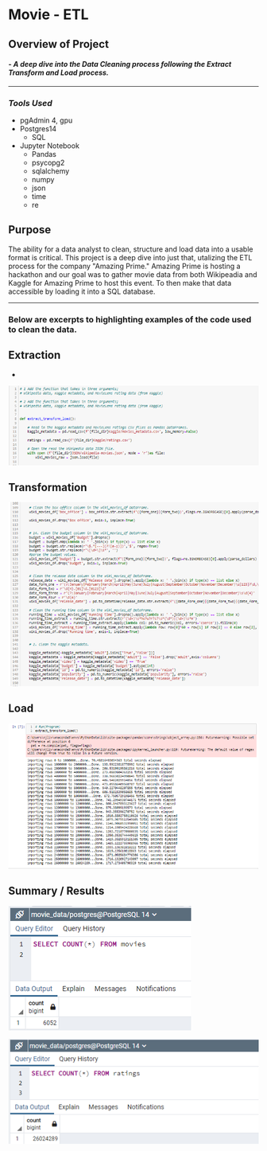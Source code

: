 # Movie - ETL

## Overview of Project

#### - *A deep dive into the Data Cleaning process following the Extract Transform and Load process.* 

---
### *Tools Used*
* pgAdmin 4, gpu
* Postgres14
   -  SQL
* Jupyter Notebook 
    - Pandas
    - psycopg2
    - sqlalchemy
    - numpy
    - json
    - time
    - re


## Purpose
The ability for a data analyst to clean, structure and load data into a usable format is critical. This project is a deep dive into just that, utalizing the ETL process for the company "Amazing Prime."
Amazing Prime is hosting a hackathon and our goal was to gather movie data from both Wikipeadia and Kaggle for Amazing Prime to host this event. To then make that data accessible by loading it into a SQL database.  

----
### Below are excerpts to highlighting examples of the code used to clean the data. 

## Extraction
* 
![Extraction](https://github.com/Atomickilroy/Movies-ETL/blob/main/pngs/Extraction.png)

## Transformation

![Transfrom](https://github.com/Atomickilroy/Movies-ETL/blob/main/pngs/Transform.png)

## Load
![Load](https://github.com/Atomickilroy/Movies-ETL/blob/main/pngs/Run(program).png)

## Summary / Results

![movie_query](https://github.com/Atomickilroy/Movies-ETL/blob/main/pngs/movies_query.png)


![rating_query](https://github.com/Atomickilroy/Movies-ETL/blob/main/pngs/ratings_query.png)
